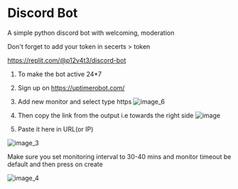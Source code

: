 # Discord Bot
A simple python discord bot with welcoming, moderation 

Don't forget to add your token in secerts > token

https://replit.com/@p12v4t3/discord-bot

1. To make the bot active 24*7
2. Sign up on https://uptimerobot.com/
3. Add new monitor and select type https
![image_6](https://user-images.githubusercontent.com/59314170/212265844-3c39a814-61c6-41a9-a495-64e0e7a6c81a.png)


4. Then copy the link from the output i.e towards the right side
![image](https://user-images.githubusercontent.com/59314170/212265943-297d68ad-7eb3-4e2f-8d66-2ee7dd11d2f4.png)


5. Paste it here in URL(or IP)

![image_3](https://user-images.githubusercontent.com/59314170/212266212-0f32976f-792e-4814-8acf-66bf1883de52.png)

  Make sure you set monitoring interval to 30-40 mins and monitor timeout be default and then press on create 
 
 ![image_4](https://user-images.githubusercontent.com/59314170/212266308-aeb951cf-69b5-4d40-b2b3-3181af915717.png)
